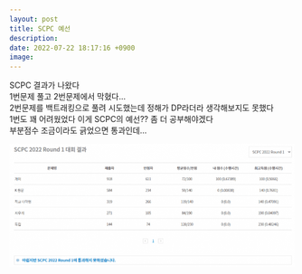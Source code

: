 ```yaml
---
layout: post
title: SCPC 예선
description: 
date: 2022-07-22 18:17:16 +0900
image: 
---
```


SCPC 결과가 나왔다  
1번문제 풀고 2번문제에서 막혔다...  
2번문제를 백트래킹으로 풀려 시도했는데 정해가 DP라더라 생각해보지도 못했다  
1번도 꽤 어려웠었다 이게 SCPC의 예선?? 좀 더 공부해야겠다  
부분점수 조금이라도 긁었으면 통과인데...

![사진](/assets/images/postimg/scpc.png)